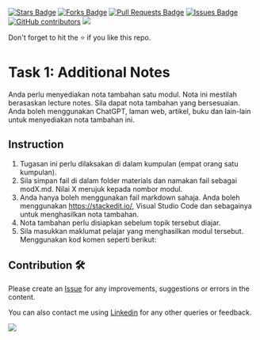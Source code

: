 <a href="https://github.com/drshahizan/software-engineering/stargazers"><img src="https://img.shields.io/github/stars/drshahizan/software-engineering" alt="Stars Badge"/></a>
<a href="https://github.com/drshahizan/software-engineering/network/members"><img src="https://img.shields.io/github/forks/drshahizan/software-engineering" alt="Forks Badge"/></a>
<a href="https://github.com/drshahizan/software-engineering/pulls"><img src="https://img.shields.io/github/issues-pr/drshahizan/software-engineering" alt="Pull Requests Badge"/></a>
<a href="https://github.com/drshahizan/software-engineering"><img src="https://img.shields.io/github/issues/drshahizan/software-engineering" alt="Issues Badge"/></a>
<a href="https://github.com/drshahizan/software-engineering/graphs/contributors"><img alt="GitHub contributors" src="https://img.shields.io/github/contributors/drshahizan/software-engineering?color=2b9348"></a>
![](https://visitor-badge.glitch.me/badge?page_id=drshahizan/software-engineering)

Don't forget to hit the :star: if you like this repo.

# Task 1: Additional Notes

Anda perlu menyediakan nota tambahan satu modul. Nota ini mestilah berasaskan lecture notes. Sila dapat nota tambahan yang bersesuaian. Anda boleh menggunakan ChatGPT, laman web, artikel, buku dan lain-lain untuk menyediakan nota tambahan ini.

## Instruction
1. Tugasan ini perlu dilaksakan di dalam kumpulan (empat orang satu kumpulan).
2. Sila simpan fail di dalam folder materials dan namakan fail sebagai modX.md. Nilai X merujuk kepada nombor modul.
3. Anda hanya boleh menggunakan fail markdown sahaja. Anda boleh menggunakan https://stackedit.io/, Visual Studio Code dan sebagainya untuk menghasilkan nota tambahan.
4. Nota tambahan perlu disiapkan sebelum topik tersebut diajar.
5. Sila masukkan maklumat pelajar yang menghasilkan modul tersebut. Menggunakan kod komen seperti berikut:
<!---
Module X: XX

Group XXX
1. Name, matrix no
2. Name, matrix no
3. Name, matrix no
4. Name, matrix no
-->


## Contribution 🛠️
Please create an [Issue](https://github.com/drshahizan/software-engineering/issues) for any improvements, suggestions or errors in the content.

You can also contact me using [Linkedin](https://www.linkedin.com/in/drshahizan/) for any other queries or feedback.

![](https://visitor-badge.glitch.me/badge?page_id=drshahizan)
